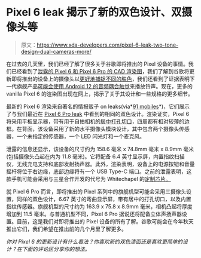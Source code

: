 # Pixel 6 leak 揭示了新的双色设计、双摄像头等

> 原文：<https://www.xda-developers.com/pixel-6-leak-two-tone-design-dual-cameras-more/>

在过去的几天里，我们已经了解了很多关于谷歌即将推出的 Pixel 设备的事情。我们已经看到了[泄露的 Pixel 6 和 Pixel 6 Pro 的 CAD 渲染图](https://www.xda-developers.com/google-pixel-6-leak-new-design/)，我们了解到谷歌将更新即将推出的设备上的摄像头以[更好地捕捉不同的肤色](https://www.xda-developers.com/google-pixel-6-camera-designed-to-better-shoot-diverse-skin-tones/)，我们还看到了证据表明下一代旗舰产品[可能会使用 Android 12 的音频耦合触觉](https://www.xda-developers.com/google-pixel-6-audio-coupled-haptics/)来播放铃声。现在，更多的 vanilla Pixel 6 的渲染图出现在网上，揭示了关于其设计和一些规格的更多细节。

最新的 Pixel 6 渲染来自著名的情报贩子 on leaks(via*[91 mobiles](https://www.91mobiles.com/hub/google-pixel-6-renders-design-exclusive/)*)，它们展示了与我们最近在 [Pixel 6 Pro leak](https://www.xda-developers.com/google-pixel-6-renders-premium-flagship/) 中看到的相同的双色设计。渲染证实，Pixel 6 将采用平板显示器，带有用于自拍相机的[居中打孔切口](https://www.xda-developers.com/google-pixel-6-centered-hole-punch-4k-video/)，四周都有相对较薄的边框。在背面，该设备采用了新的水平摄像头模块设计，其中包含两个摄像头传感器，一个未指定的传感器，一个 LED 闪光灯和一个麦克风。

泄露的信息还显示，该设备的尺寸约为 158.6 毫米 x 74.8mm 毫米 x 8.9mm 毫米(包括摄像头凸起在内为 11.8 毫米)。它将配备 6.4 英寸显示屏，内置指纹扫描仪，无线充电支持和底部发射扬声器。此外，渲染表明，设备上的电源按钮和音量摇杆将位于右边缘，底部边缘将有一个 USB Type-C 端口。之前的泄露表明，这款手机可能会采用与三星合作开发的代号为 Whitechapel 的[定制芯片。](https://www.xda-developers.com/google-pixel-6-gs101-whitechapel-aosp/)

就 Pixel 6 Pro 而言，即将推出的 Pixel 系列中的旗舰机型可能会采用三摄像头设置，同样的双色设计，6.67 英寸的弯曲显示屏，带有居中的打孔切口，以及内置指纹传感器。旗舰机型的尺寸约为 163.9 x 75.8 x 8.9mm 毫米，相机凸起将厚度增加到 11.5 毫米。与普通机型不同，Pixel 6 Pro 据说还将配备立体声扬声器设置。目前，这是我们对即将推出的 Pixel 设备的所有了解。谷歌可能会在今年秋天推出它们，我们希望在推出前的几个月里了解更多。

*你对 Pixel 6 的更新设计有什么看法？你喜欢新的双色漆面还是喜欢更简单的设计？在下面的评论区分享你的想法。*